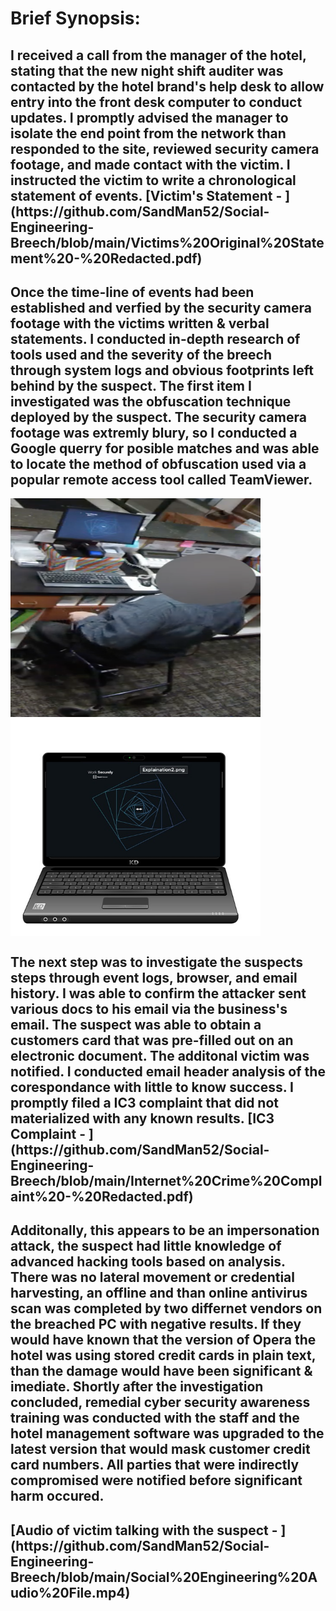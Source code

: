 <!-----# Social Engineering Attack----->
<div>
<div>
<h1>Brief Synopsis:</h1> 
<h2>I received a call from the manager of the hotel, stating that the new night shift auditer was contacted by the hotel brand's help desk to allow entry into the front desk computer to conduct updates. I promptly advised the manager to isolate the end point from the network than responded to the site, reviewed security camera footage, and made contact with the victim. I instructed the victim to write a chronological statement of events. [Victim's Statement - ](https://github.com/SandMan52/Social-Engineering-Breech/blob/main/Victims%20Original%20Statement%20-%20Redacted.pdf)</h2>
</div>
<div>
<h2>Once the time-line of events had been established and verfied by the security camera footage with the victims written & verbal statements. I conducted in-depth research of tools used and the severity of the breech through system logs and obvious footprints left behind by the suspect. The first item I investigated was the obfuscation technique deployed by the suspect. The security camera footage was extremly blury, so I conducted a Google querry for posible matches and was able to locate the method of obfuscation used via a popular remote access tool called TeamViewer.</h2>
</div>
  <div>
<img align="left" src="https://github.com/SandMan52/Social-Engineering-Breech/blob/main/TeamViewer%20Obfusication%20Employed.png" alt="Original Obfuscation Technique" width="400" height="350"><img align="center" src="https://github.com/SandMan52/Social-Engineering-Breech/blob/main/Privacy%20Screansaver%20Used%20for%20Obfuscation.jpg" alt="Researched Obfuscation Technique" width="400" height="350">
  </div>
<div>
  <h2>The next step was to investigate the suspects steps through event logs, browser, and email history. I was able to confirm the attacker sent various docs to his email via the business's email. The suspect was able to obtain a customers card that was pre-filled out on an electronic document. The additonal victim was notified. I conducted email header analysis of the corespondance with little to know success. I promptly filed a IC3 complaint that did not materialized with any known results. [IC3 Complaint - ](https://github.com/SandMan52/Social-Engineering-Breech/blob/main/Internet%20Crime%20Complaint%20-%20Redacted.pdf)</h2>
</div>
<div>
<h2>Additonally, this appears to be an impersonation attack, the suspect had little knowledge of advanced hacking tools based on analysis. There was no lateral movement or credential harvesting, an offline and than online antivirus scan was completed by two differnet vendors on the breached PC with negative results. If they would have known that the version of Opera the hotel was using stored credit cards in plain text, than the damage would have been significant & imediate. Shortly after the investigation concluded, remedial cyber security awareness training was conducted with the staff and the hotel management software was upgraded to the latest version that would mask customer credit card numbers. All parties that were indirectly compromised were notified before significant harm occured.</h2>
</div>
  <div>
    <h2>[Audio of victim talking with the suspect - ](https://github.com/SandMan52/Social-Engineering-Breech/blob/main/Social%20Engineering%20Audio%20File.mp4)</h2>
  </div>
</div>
